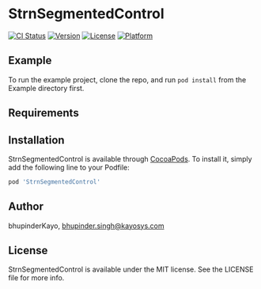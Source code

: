 # StrnSegmentedControl

[![CI Status](http://img.shields.io/travis/bhupinderKayo/StrnSegmentedControl.svg?style=flat)](https://travis-ci.org/bhupinderKayo/StrnSegmentedControl)
[![Version](https://img.shields.io/cocoapods/v/StrnSegmentedControl.svg?style=flat)](http://cocoapods.org/pods/StrnSegmentedControl)
[![License](https://img.shields.io/cocoapods/l/StrnSegmentedControl.svg?style=flat)](http://cocoapods.org/pods/StrnSegmentedControl)
[![Platform](https://img.shields.io/cocoapods/p/StrnSegmentedControl.svg?style=flat)](http://cocoapods.org/pods/StrnSegmentedControl)

## Example

To run the example project, clone the repo, and run `pod install` from the Example directory first.

## Requirements

## Installation

StrnSegmentedControl is available through [CocoaPods](http://cocoapods.org). To install
it, simply add the following line to your Podfile:

```ruby
pod 'StrnSegmentedControl'
```

## Author

bhupinderKayo, bhupinder.singh@kayosys.com

## License

StrnSegmentedControl is available under the MIT license. See the LICENSE file for more info.
